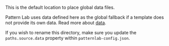 This is the default location to place global data files.

Pattern Lab uses data defined here as the global fallback if a template does not provide its own data. Read more about [data](https://patternlab.io/docs/overview-of-data/).

If you wish to rename this directory, make sure you update the `paths.source.data` property within `patternlab-config.json`.
